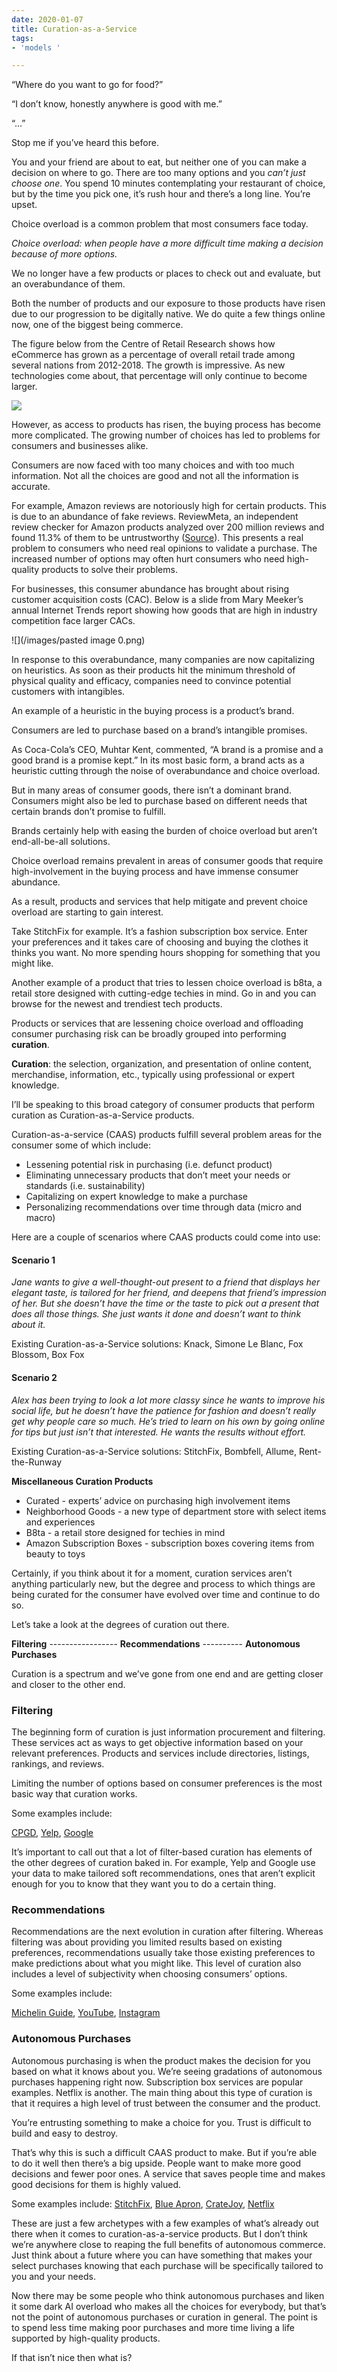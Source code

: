 ```yaml
---
date: 2020-01-07
title: Curation-as-a-Service
tags:
- 'models '

---
```

“Where do you want to go for food?”

“I don’t know, honestly anywhere is good with me.”

“...”

Stop me if you’ve heard this before.

You and your friend are about to eat, but neither one of you can make a decision on where to go. There are too many options and you _can’t just choose one_. You spend 10 minutes contemplating your restaurant of choice, but by the time you pick one, it’s rush hour and there’s a long line. You’re upset.

Choice overload is a common problem that most consumers face today.

_Choice overload: when people have a more difficult time making a decision because of more options._

We no longer have a few products or places to check out and evaluate, but an overabundance of them.

Both the number of products and our exposure to those products have risen due to our progression to be digitally native. We do quite a few things online now, one of the biggest being commerce.

The figure below from the Centre of Retail Research shows how eCommerce has grown as a percentage of overall retail trade among several nations from 2012-2018. The growth is impressive. As new technologies come about, that percentage will only continue to become larger.

![](/images/unnamed.png)

However, as access to products has risen, the buying process has become more complicated. The growing number of choices has led to problems for consumers and businesses alike.

Consumers are now faced with too many choices and with too much information. Not all the choices are good and not all the information is accurate.

For example, Amazon reviews are notoriously high for certain products. This is due to an abundance of fake reviews. ReviewMeta, an independent review checker for Amazon products analyzed over 200 million reviews and found 11.3% of them to be untrustworthy ([Source](https://www.komando.com/online-shopping/amazon-flooded-with-fake-reviews/562254/)). This presents a real problem to consumers who need real opinions to validate a purchase. The increased number of options may often hurt consumers who need high-quality products to solve their problems.

For businesses, this consumer abundance has brought about rising customer acquisition costs (CAC). Below is a slide from Mary Meeker’s annual Internet Trends report showing how goods that are high in industry competition face larger CACs.

![](/images/pasted image 0.png)

In response to this overabundance, many companies are now capitalizing on heuristics. As soon as their products hit the minimum threshold of physical quality and efficacy, companies need to convince potential customers with intangibles.

An example of a heuristic in the buying process is a product’s brand.

Consumers are led to purchase based on a brand’s intangible promises.

As Coca-Cola’s CEO, Muhtar Kent, commented, “A brand is a promise and a good brand is a promise kept.” In its most basic form, a brand acts as a heuristic cutting through the noise of overabundance and choice overload.

But in many areas of consumer goods, there isn’t a dominant brand. Consumers might also be led to purchase based on different needs that certain brands don’t promise to fulfill.

Brands certainly help with easing the burden of choice overload but aren’t end-all-be-all solutions.

Choice overload remains prevalent in areas of consumer goods that require high-involvement in the buying process and have immense consumer abundance.

As a result, products and services that help mitigate and prevent choice overload are starting to gain interest.

Take StitchFix for example. It’s a fashion subscription box service. Enter your preferences and it takes care of choosing and buying the clothes it thinks you want. No more spending hours shopping for something that you might like.

Another example of a product that tries to lessen choice overload is b8ta, a retail store designed with cutting-edge techies in mind. Go in and you can browse for the newest and trendiest tech products.

Products or services that are lessening choice overload and offloading consumer purchasing risk can be broadly grouped into performing **curation**.

**Curation**: the selection, organization, and presentation of online content, merchandise, information, etc., typically using professional or expert knowledge.

I’ll be speaking to this broad category of consumer products that perform curation as Curation-as-a-Service products.

Curation-as-a-service (CAAS) products fulfill several problem areas for the consumer some of which include:

* Lessening potential risk in purchasing (i.e. defunct product)
* Eliminating unnecessary products that don’t meet your needs or standards (i.e. sustainability)
* Capitalizing on expert knowledge to make a purchase
* Personalizing recommendations over time through data (micro and macro)

Here are a couple of scenarios where CAAS products could come into use:

#### **Scenario 1**

_Jane wants to give a well-thought-out present to a friend that displays her elegant taste, is tailored for her friend, and deepens that friend’s impression of her. But she doesn’t have the time or the taste to pick out a present that does all those things. She just wants it done and doesn’t want to think about it._

Existing Curation-as-a-Service solutions: Knack, Simone Le Blanc, Fox Blossom, Box Fox

#### **Scenario 2**

_Alex has been trying to look a lot more classy since he wants to improve his social life, but he doesn’t have the patience for fashion and doesn’t really get why people care so much. He’s tried to learn on his own by going online for tips but just isn’t that interested. He wants the results without effort._

Existing Curation-as-a-Service solutions: StitchFix, Bombfell, Allume, Rent-the-Runway

**Miscellaneous Curation Products**

* Curated - experts’ advice on purchasing high involvement items
* Neighborhood Goods - a new type of department store with select items and experiences
* B8ta - a retail store designed for techies in mind
* Amazon Subscription Boxes - subscription boxes covering items from beauty to toys

Certainly, if you think about it for a moment, curation services aren’t anything particularly new, but the degree and process to which things are being curated for the consumer have evolved over time and continue to do so.

Let’s take a look at the degrees of curation out there.

**Filtering** ----------------- **Recommendations** ---------- **Autonomous** **Purchases**

Curation is a spectrum and we’ve gone from one end and are getting closer and closer to the other end.

### **Filtering**

The beginning form of curation is just information procurement and filtering. These services act as ways to get objective information based on your relevant preferences. Products and services include directories, listings, rankings, and reviews.

Limiting the number of options based on consumer preferences is the most basic way that curation works.

Some examples include:

[CPGD](https://www.cpgd.xyz/), [Yelp](https://www.yelp.com/), [Google](http://google.com)

It’s important to call out that a lot of filter-based curation has elements of the other degrees of curation baked in. For example, Yelp and Google use your data to make tailored soft recommendations, ones that aren’t explicit enough for you to know that they want you to do a certain thing.

### **Recommendations**

Recommendations are the next evolution in curation after filtering. Whereas filtering was about providing you limited results based on existing preferences, recommendations usually take those existing preferences to make predictions about what you might like. This level of curation also includes a level of subjectivity when choosing consumers’ options.

Some examples include:

[Michelin Guide](https://www.viamichelin.com/web/Restaurants), [YouTube](http://youtube.com), [Instagram](http://instagram.com)

### **Autonomous Purchases**

Autonomous purchasing is when the product makes the decision for you based on what it knows about you. We’re seeing gradations of autonomous purchases happening right now. Subscription box services are popular examples. Netflix is another. The main thing about this type of curation is that it requires a high level of trust between the consumer and the product.

You’re entrusting something to make a choice for you. Trust is difficult to build and easy to destroy.

That’s why this is such a difficult CAAS product to make. But if you’re able to do it well then there’s a big upside. People want to make more good decisions and fewer poor ones. A service that saves people time and makes good decisions for them is highly valued.

Some examples include: [StitchFix](https://www.stitchfix.com/), [Blue Apron](https://www.blueapron.com/pages/pricing?cvosrc=search-paid.google.brande-head-80off&g_acctid=546-841-8789&g_adgroupid=87176351655&g_adid=406860148684&g_campaign=Search-Brand-Exact-Head-%2480+Offer-Dec2019&g_campaignid=8644375869&g_keyword=blue+apron&g_keywordid=aud-384482934693%3Akwd-512472970&g_network=g&gclid=CjwKCAiAgqDxBRBTEiwA59eEN1lF7-jnB7LNPthcgx27MaOp4Y9BtfY58xoBesl8bwyi4vojBkdq2BoCYZYQAvD_BwE&utm_campaign=brande-head-80off&utm_medium=search-paid&utm_source=google), [CrateJoy](https://www.cratejoy.com/), [Netflix](http://netflix.com)

These are just a few archetypes with a few examples of what’s already out there when it comes to curation-as-a-service products. But I don’t think we’re anywhere close to reaping the full benefits of autonomous commerce. Just think about a future where you can have something that makes your select purchases knowing that each purchase will be specifically tailored to you and your needs.

Now there may be some people who think autonomous purchases and liken it some dark AI overload who makes all the choices for everybody, but that’s not the point of autonomous purchases or curation in general. The point is to spend less time making poor purchases and more time living a life supported by high-quality products.

If that isn’t nice then what is?